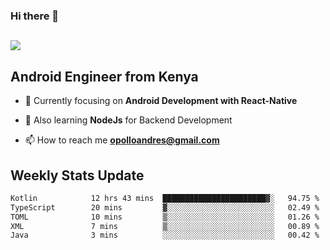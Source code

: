 ### Hi there 👋
<h2 align="left"><img src="https://readme-typing-svg.herokuapp.com?color=000000&lines=I'm+Andrew+Opollo😊;Welcome+to+my+Github😜"> </h2>

## Android Engineer from Kenya


- 🌱 Currently focusing on **Android Development with React-Native**

- 🔭 Also learning **NodeJs** for Backend Development

- 📫 How to reach me **opolloandres@gmail.com**


## Weekly Stats Update
<!--START_SECTION:waka-->

```txt
Kotlin            12 hrs 43 mins  ███████████████████████▓░   94.75 %
TypeScript        20 mins         ▓░░░░░░░░░░░░░░░░░░░░░░░░   02.49 %
TOML              10 mins         ▒░░░░░░░░░░░░░░░░░░░░░░░░   01.26 %
XML               7 mins          ▒░░░░░░░░░░░░░░░░░░░░░░░░   00.89 %
Java              3 mins          ░░░░░░░░░░░░░░░░░░░░░░░░░   00.42 %
```

<!--END_SECTION:waka-->



